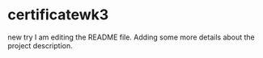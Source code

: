 # certificatewk3
new try
I am editing the README file. Adding some more details about the project description.
